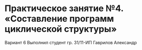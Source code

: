 # Практическое занятие №4. «Составление программ циклической структуры»
Вариант 6
Выполнил студент гр. 31/11-ИП
Гаврилов Александр
